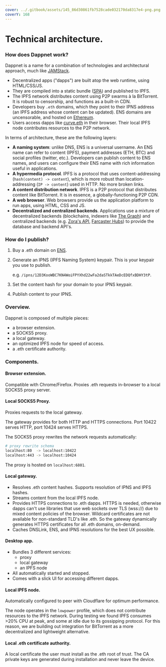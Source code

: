```yaml
---
cover: ../.gitbook/assets/145_86d30861fb7528cade032170da8317e4-png.png
coverY: 168
---
```


# Technical architecture.

### How does Dappnet work?

Dappnet is a name for a combination of technologies and architectural approach, much like [JAMStack](https://en.wikipedia.org/wiki/Jamstack).

* Decentralized apps ("dapps") are built atop the web runtime, using HTML/CSS/JS.
* They are compiled into a static bundle ([SPA](https://en.wikipedia.org/wiki/Single-page\_application)) and published to IPFS.
* The IPFS network distributes content using P2P swarms à la BitTorrent. It is robust to censorship, and functions as a built-in CDN.
* Developers buy `.eth` domains, which they point to their IPNS address (an IPFS address whose content can be updated). ENS domains are uncensorable, and hosted on [Ethereum](https://ethereum.org/en/).
* Users access dapps like [curve.eth](https://curve.eth/) in their browser. Their local IPFS node contributes resources to the P2P network.

In terms of architecture, these are the following layers:

* **A naming system**: unlike DNS, ENS is a universal username. An ENS name can refer to content (IPFS), payment addresses (ETH, BTC) and social profiles (twitter, etc.). Developers can publish content to ENS names, and users can configure their ENS name with rich information useful in applications.
* **A hypermedia protocol**. IPFS is a protocol that uses content-addressing (`hash(content) -> content`), which is more robust than location-addressing (`IP -> content`) used in HTTP. No more broken links.
* **A content distribution network**. IPFS is a P2P protocol that distributes content like BitTorrent. It is in essence, a globally-functioning P2P CDN.
* **A web browser**. Web browsers provide us the application platform to run apps, using HTML, CSS and JS.
* **Decentralized and centralized backends**. Applications use a mixture of decentralized backends (blockchains, indexers like [The Graph](https://thegraph.com/en/)) and centralized backends (e.g. [Zora's API](https://api.zora.co/), [Farcaster Hubs](https://github.com/farcasterxyz/protocol)) to provide the database and backend API's.

### How do I publish?

1. Buy a .eth domain on [ENS](https://app.ens.domains/).
2.  Generate an IPNS (IPFS Naming System) keypair. This is your keypair you use to publish.

    e.g. `/ipns/12D3KooWBC7KN4WoiFPYXhd22wFa2daSTkkTAeDcEDQfxBDHY3tP`.
3. Set the content hash for your domain to your IPNS keypair.
4. Publish content to your IPNS.

### Overview.

Dappnet is composed of multiple pieces:

* a browser extension.
* a SOCKS5 proxy.
* a local gateway.
* an optimized IPFS node for speed of access.
* a .eth certificate authority.

### Components.

#### Browser extension.

Compatible with Chrome/Firefox. Proxies .eth requests in-browser to a local SOCKS5 proxy server.

#### Local SOCKS5 Proxy.

Proxies requests to the local gateway.

The gateway provides for both HTTP and HTTPS connections. Port 10422 serves HTTP, port 10424 serves HTTPS.

The SOCKS5 proxy rewrites the network requests automatically:

```sh
# proxy rewrite schema
localhost:80  -> localhost:10422
localhost:443 -> localhost:10424
```

The proxy is hosted on `localhost:6801`.

#### Local gateway.

* Resolves .eth content hashes. Supports resolution of IPNS and IPFS hashes.
* Streams content from the local IPFS node.
* Provides HTTPS connections to .eth dapps. HTTPS is needed, otherwise dapps can't use libraries that use web sockets over TLS (wss://) due to mixed content policies of the browser. Wildcard certificates are not available for non-standard TLD's like .eth. So the gateway dynamically generates HTTPS certificates for all .eth domains, on-demand.
* Caches DNSLink, ENS, and IPNS resolutions for the best UX possible.

#### Desktop app.

* Bundles 3 different services:
  * proxy
  * local gateway
  * an IPFS node
* All automatically started and stopped.
* Comes with a slick UI for accessing different dapps.

#### Local IPFS node.

Automatically configured to peer with Cloudflare for optimum performance.&#x20;

The node operates in the `lowpower` profile, which does not contribute resources to the IPFS network. During testing we found IPFS consumes >20% CPU at peak, and some at idle due to its gossipping protocol. For this reason, we are building out integration for BitTorrent as a more decentralized and lightweight alternative.

#### Local .eth certificate authority.

A local certificate the user must install as the .eth root of trust. The CA private keys are generated during installation and never leave the device.
